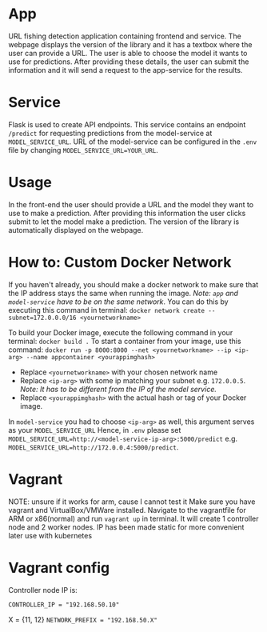 # App
URL fishing detection application containing frontend and service.
The webpage displays the version of the library and it has a textbox where the user can provide a URL.
The user is able to choose the model it wants to use for predictions. After providing these details, 
the user can submit the information and it will send a request to the app-service for the results.

# Service

Flask is used to create API endpoints. 
This service contains an endpoint `/predict` for requesting predictions from the model-service at `MODEL_SERVICE_URL`.
URL of the model-service can be configured in the `.env` file by changing `MODEL_SERVICE_URL=YOUR_URL`.

# Usage
In the front-end the user should provide a URL and the model they want to use to make a prediction. 
After providing this information the user clicks submit to let the model make a prediction.
The version of the library is automatically displayed on the webpage.

# How to: Custom Docker Network

If you haven't already, you should make a docker network to make sure that the IP address stays the same when running the image. 
*Note: `app` and `model-service` have to be on the same network*.
You can do this by executing this command in terminal: `docker network create --subnet=172.0.0.0/16 <yournetworkname>`

To build your Docker image, execute the following command in your terminal: `docker build .`
To start a container from your image, use this command: `docker run -p 8000:8000 --net <yournetworkname> --ip <ip-arg> --name appcontainer <yourappimghash>`

- Replace `<yournetworkname>` with your chosen network name
- Replace `<ip-arg>` with some ip matching your subnet e.g. `172.0.0.5`. *Note: It has to be different from the IP of the model service.*
- Replace `<yourappimghash>` with the actual hash or tag of your Docker image.

In `model-service` you had to choose `<ip-arg>` as well, this argument serves as your `MODEL_SERVICE_URL`
Hence, in `.env` please set `MODEL_SERVICE_URL=http://<model-service-ip-arg>:5000/predict` e.g. `MODEL_SERVICE_URL=http://172.0.0.4:5000/predict`.


# Vagrant

NOTE: unsure if it works for arm, cause I cannot test it
Make sure you have vagrant and VirtualBox/VMWare installed.
Navigate to the vagrantfile for ARM or x86(normal) and run `vagrant up` in terminal. It will create 1 controller node and 2 worker nodes.
IP has been made static for more convenient later use with kubernetes

# Vagrant config

Controller node IP is:

`CONTROLLER_IP = "192.168.50.10"`

X = {11, 12}
`NETWORK_PREFIX = "192.168.50.X"`